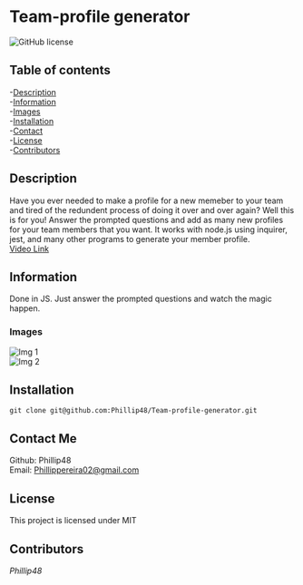
# Team-profile generator  
![GitHub license](https://img.shields.io/badge/license-MIT-blue.svg)  
  
## Table of contents   
-[Description](#Description)  
-[Information](#Information)   
-[Images](#Images)    
-[Installation](#Installation)     
-[Contact](#Contact-Me)    
-[License](#License)     
-[Contributors](#Contributors)  

## Description  
Have you ever needed to make a profile for a new memeber to your team and tired of the redundent process of doing it over and over again? Well this is for you! Answer the prompted questions and add as many new profiles for your team members that you want. It works with node.js using inquirer, jest, and many other programs to generate your member profile.  
[Video Link](https://drive.google.com/file/d/1-m2XJ1nZhYrkJZv4VtViANBAH1pOaX6H/view?usp=sharing)   

## Information  
Done in JS. Just answer the prompted questions and watch the magic happen.

### Images  
![Img 1](./dist/img/questions.png)  
![Img 2]()   
  
## Installation   
`git clone git@github.com:Phillip48/Team-profile-generator.git`

## Contact Me  
Github: Phillip48  
Email: Phillippereira02@gmail.com  

## License 
This project is licensed under MIT  
   
## Contributors  
*Phillip48*  

  
